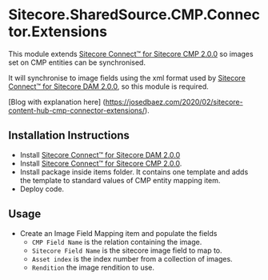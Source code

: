 # Sitecore.SharedSource.CMP.Connector.Extensions #
This module extends [Sitecore Connect™ for Sitecore CMP 2.0.0](https://dev.sitecore.net/Downloads/Sitecore_Connect_for_Sitecore_CMP/20/Sitecore_Connect_for_Sitecore_CMP_200.aspx) so images set on CMP entities can be synchronised.

It will synchronise to image fields using the xml format used by [Sitecore Connect™ for Sitecore DAM 2.0.0](https://dev.sitecore.net/Downloads/Sitecore_Plugin_for_Stylelabs_DAM/20/Sitecore_Connect_for_Sitecore_DAM_200.aspx), so this module is required. 

[Blog with explanation here] (https://josedbaez.com/2020/02/sitecore-content-hub-cmp-connector-extensions/).

## Installation Instructions ##
- Install [Sitecore Connect™ for Sitecore DAM 2.0.0](https://dev.sitecore.net/Downloads/Sitecore_Plugin_for_Stylelabs_DAM/20/Sitecore_Connect_for_Sitecore_DAM_200.aspx)
- Install [Sitecore Connect™ for Sitecore CMP 2.0.0](https://dev.sitecore.net/Downloads/Sitecore_Connect_for_Sitecore_CMP/20/Sitecore_Connect_for_Sitecore_CMP_200.aspx).
- Install package inside items folder. It contains one template and adds the template to standard values of CMP entity mapping item.
- Deploy code.

## Usage ##
- Create an Image Field Mapping item and populate the fields
    - `CMP Field Name` is the relation containing the image.
    - `Sitecore Field Name` is the sitecore image field to map to.
    - `Asset index` is the index number from a collection of images.
    - `Rendition` the image rendition to use.
